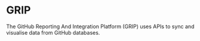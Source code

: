 # GRIP
The GitHub Reporting And Integration Platform (GRIP) uses APIs to sync and visualise data from GitHub databases.
